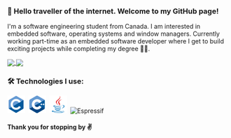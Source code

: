 ### :wave: Hello traveller of the internet. Welcome to my GitHub page!


I'm a software engineering student from Canada. I am interested in embedded software, operating systems and window managers. Currently working part-time as an embedded software developer where I get to build exciting projects while completing my degree 👨‍🎓.

<a href="https://github.com/Joey-Boivin/github-readme-stats">
  <img height=200 align="center" src="https://github-readme-stats.vercel.app/api?username=Joey-Boivin&show_icons=true&rank_icon=percentile&card_width=200&theme=moltack" />
</a>
<a href="https://github.com/Joey-Boivin/github-readme-stats">
  <img height=200 align="center" src="https://github-readme-stats.vercel.app/api/top-langs?username=Joey-Boivin&langs_count=6&layout=compact&card_width=300&theme=moltack" />
</a>

### 🛠️ Technologies I use:
<div>
  <img src="https://github.com/devicons/devicon/blob/master/icons/c/c-original.svg" title="C" alt="C" width="40" height="40"/>&nbsp;
  <img src="https://github.com/devicons/devicon/blob/master/icons/cplusplus/cplusplus-original.svg" title="C++" alt="C++" width="40" height="40"/>&nbsp;
  <img src="https://github.com/devicons/devicon/blob/master/icons/java/java-original.svg" title="Java" alt="Java" width="40" height="40"/>&nbsp;
  <img src="https://upload.wikimedia.org/wikipedia/commons/8/8e/Espressif_Logo.svg" title="Espressif" alt="Espressif" width="80" height="40"/>&nbsp;
</div>

#### Thank you for stopping by :v:
